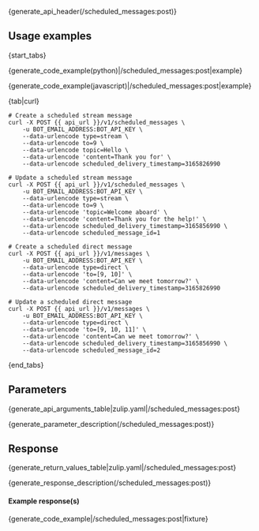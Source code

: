 {generate_api_header(/scheduled_messages:post)}

## Usage examples

{start_tabs}

{generate_code_example(python)|/scheduled_messages:post|example}

{generate_code_example(javascript)|/scheduled_messages:post|example}

{tab|curl}

``` curl
# Create a scheduled stream message
curl -X POST {{ api_url }}/v1/scheduled_messages \
    -u BOT_EMAIL_ADDRESS:BOT_API_KEY \
    --data-urlencode type=stream \
    --data-urlencode to=9 \
    --data-urlencode topic=Hello \
    --data-urlencode 'content=Thank you for' \
    --data-urlencode scheduled_delivery_timestamp=3165826990

# Update a scheduled stream message
curl -X POST {{ api_url }}/v1/scheduled_messages \
    -u BOT_EMAIL_ADDRESS:BOT_API_KEY \
    --data-urlencode type=stream \
    --data-urlencode to=9 \
    --data-urlencode 'topic=Welcome aboard' \
    --data-urlencode 'content=Thank you for the help!' \
    --data-urlencode scheduled_delivery_timestamp=3165856990 \
    --data-urlencode scheduled_message_id=1

# Create a scheduled direct message
curl -X POST {{ api_url }}/v1/messages \
    -u BOT_EMAIL_ADDRESS:BOT_API_KEY \
    --data-urlencode type=direct \
    --data-urlencode 'to=[9, 10]' \
    --data-urlencode 'content=Can we meet tomorrow?' \
    --data-urlencode scheduled_delivery_timestamp=3165826990

# Update a scheduled direct message
curl -X POST {{ api_url }}/v1/messages \
    -u BOT_EMAIL_ADDRESS:BOT_API_KEY \
    --data-urlencode type=direct \
    --data-urlencode 'to=[9, 10, 11]' \
    --data-urlencode 'content=Can we meet tomorrow?' \
    --data-urlencode scheduled_delivery_timestamp=3165856990 \
    --data-urlencode scheduled_message_id=2
```

{end_tabs}

## Parameters

{generate_api_arguments_table|zulip.yaml|/scheduled_messages:post}

{generate_parameter_description(/scheduled_messages:post)}

## Response

{generate_return_values_table|zulip.yaml|/scheduled_messages:post}

{generate_response_description(/scheduled_messages:post)}

#### Example response(s)

{generate_code_example|/scheduled_messages:post|fixture}
